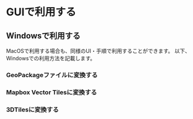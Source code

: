 # GUIで利用する

## Windowsで利用する

MacOSで利用する場合も、同様のUI・手順で利用することができます。
以下、Windowsでの利用方法を記載します。

### GeoPackageファイルに変換する

### Mapbox Vector Tilesに変換する

### 3DTilesに変換する
